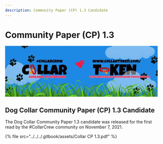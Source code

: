 ```yaml
---
description: Community Paper (CP) 1.3 Candidate
---
```


# Community Paper (CP) 1.3



![](<../../../.gitbook/assets/image (1) (1).png>)

## Dog Collar Community Paper (CP) 1.3 Candidate

The Dog Collar Community Paper 1.3 candidate was released for the first read by the #CollarCrew community on November 7, 2021.

{% file src="../../../.gitbook/assets/Collar CP 1.3.pdf" %}
